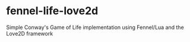# fennel-life-love2d

Simple Conway's Game of Life implementation using Fennel/Lua and the Love2D framework
